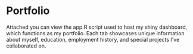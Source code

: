 # Portfolio

Attached you can view the app.R script used to host my shiny dashboard, which functions as my portfolio. Each tab showcases unique information about myself, education, employment history, and special projects I've collaborated on.
